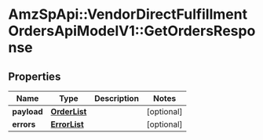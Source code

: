 # AmzSpApi::VendorDirectFulfillmentOrdersApiModelV1::GetOrdersResponse

## Properties
Name | Type | Description | Notes
------------ | ------------- | ------------- | -------------
**payload** | [**OrderList**](OrderList.md) |  | [optional] 
**errors** | [**ErrorList**](ErrorList.md) |  | [optional] 

